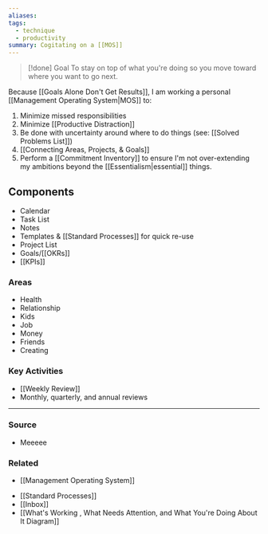 ```yaml
---
aliases: 
tags:
  - technique
  - productivity
summary: Cogitating on a [[MOS]]
---
```

> [!done] Goal
> To stay on top of what you're doing so you move toward where you want to go next.

Because [[Goals Alone Don't Get Results]], I am working a personal [[Management Operating System|MOS]] to:
1. Minimize missed responsibilities
2. Minimize [[Productive Distraction]]
3. Be done with uncertainty around where to do things (see: [[Solved Problems List]])
4. [[Connecting Areas, Projects, & Goals]]
5. Perform a [[Commitment Inventory]] to ensure I'm not over-extending my ambitions beyond the [[Essentialism|essential]] things.

## Components
- Calendar
- Task List
- Notes
- Templates & [[Standard Processes]] for quick re-use
- Project List
- Goals/[[OKRs]]
- [[KPIs]]

### Areas
- Health
- Relationship
- Kids
- Job
- Money
- Friends
- Creating

### Key Activities
- [[Weekly Review]] 
- Monthly, quarterly, and annual reviews

---
### Source
- Meeeee

### Related
* [[Management Operating System]]
- [[Standard Processes]]
- [[Inbox]]
- [[What's Working , What Needs Attention, and What You're Doing About It Diagram]]